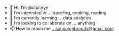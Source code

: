 - 👋 Hi, I’m @dipityyy
- 👀 I’m interested in ... traveling, cooking, reading
- 🌱 I’m currently learning ... data analytics
- 💞️ I’m looking to collaborate on ... anything 
- 📫 How to reach me ...saripaigebroudy@gmail.com

<!---
dipityyy/dipityyy is a ✨ special ✨ repository because its `README.md` (this file) appears on your GitHub profile.
You can click the Preview link to take a look at your changes.
--->
